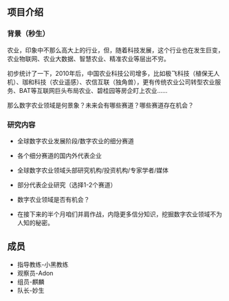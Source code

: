 ## 项目介绍

### 背景（秒生）
农业，印象中不那么高大上的行业，但，随着科技发展，这个行业也在发生巨变，农业物联网、农业大数据、智慧农业、精准农业等层出不穷。

初步统计了一下，2010年后，中国农业科技公司增多，比如极飞科技（植保无人机）、珈和科技（农业遥感）、农信互联（独角兽），更有传统农业公司转型农业服务、BAT等互联网巨头布局农业、碧桂园等房企盯上农业……

那么数字农业领域是何景象？未来会有哪些赛道？哪些赛道存在机会？

### 研究内容
- 全球数字农业发展阶段/数字农业的细分赛道
- 各个细分赛道的国内外代表企业
- 全球数字农业领域头部研究机构/投资机构/专家学者/媒体
- 部分代表企业研究（选择1-2个赛道）
- 数字农业领域是否有机会？

- 在接下来的半个月咱们并肩作战，内隐更多信分知识，挖掘数字农业领域不为人知的秘密。

## 成员
- 指导教练-小黑教练
- 观察员-Adon
- 组员-麒麟
- 队长-妙生
